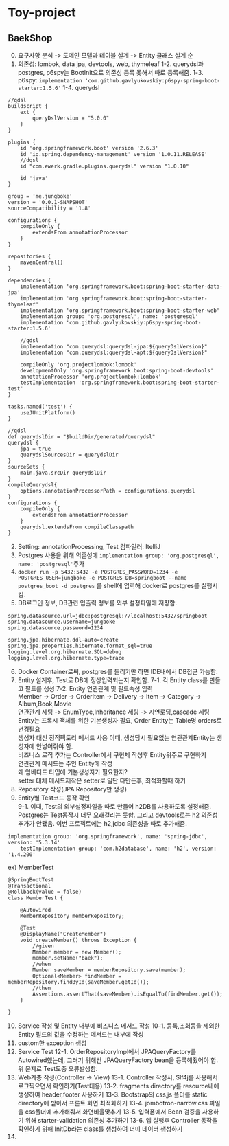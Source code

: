 # Toy-project

## BaekShop
  
0. 요구사항 분석 -> 도메인 모델과 테이블 설계 -> Entity 클래스 설계 순
1. 의존성: lombok, data jpa, devtools, web, thymeleaf
1-2. querydsl과 postgres, p6spy는 BootInit으로 의존성 등록 못해서 따로 등록해줌.
1-3. p6spy: `implementation 'com.github.gavlyukovskiy:p6spy-spring-boot-starter:1.5.6'`
1-4. querydsl
````
//qdsl
buildscript {
    ext {
        queryDslVersion = "5.0.0"
    }
}

plugins {
    id 'org.springframework.boot' version '2.6.3'
    id 'io.spring.dependency-management' version '1.0.11.RELEASE'
    //dqsl
    id "com.ewerk.gradle.plugins.querydsl" version "1.0.10"
    
    id 'java'
}

group = 'me.jungboke'
version = '0.0.1-SNAPSHOT'
sourceCompatibility = '1.8'

configurations {
    compileOnly {
        extendsFrom annotationProcessor
    }
}

repositories {
    mavenCentral()
}

dependencies {
    implementation 'org.springframework.boot:spring-boot-starter-data-jpa'
    implementation 'org.springframework.boot:spring-boot-starter-thymeleaf'
    implementation 'org.springframework.boot:spring-boot-starter-web'
    implementation group: 'org.postgresql', name: 'postgresql'
    implementation 'com.github.gavlyukovskiy:p6spy-spring-boot-starter:1.5.6'

    //qdsl
    implementation "com.querydsl:querydsl-jpa:${queryDslVersion}"
    implementation "com.querydsl:querydsl-apt:${queryDslVersion}"

    compileOnly 'org.projectlombok:lombok'
    developmentOnly 'org.springframework.boot:spring-boot-devtools'
    annotationProcessor 'org.projectlombok:lombok'
    testImplementation 'org.springframework.boot:spring-boot-starter-test'
}

tasks.named('test') {
    useJUnitPlatform()
}

//qdsl
def querydslDir = "$buildDir/generated/querydsl"
querydsl {
    jpa = true
    querydslSourcesDir = querydslDir
}
sourceSets {
    main.java.srcDir querydslDir
}
compileQuerydsl{
    options.annotationProcessorPath = configurations.querydsl
}
configurations {
    compileOnly {
        extendsFrom annotationProcessor
    }
    querydsl.extendsFrom compileClasspath
}
````
2. Setting: annotationProcessing, Test 컴파일러: ItelliJ
3. Postgres 사용을 위해 의존성에 `implementation group: 'org.postgresql', name: 'postgresql'`추가
4. `docker run -p 5432:5432 -e POSTGRES_PASSWORD=1234 -e POSTGRES_USER=jungboke -e POSTGRES_DB=springboot --name postgres_boot -d postgres`
를 shell에 입력해 docker로 postgres를 실행시킴.
5. DB로그인 정보, DB관련 입출력 정보를 외부 설정파일에 저장함.
````
spring.datasource.url=jdbc:postgresql://localhost:5432/springboot
spring.datasource.username=jungboke
spring.datasource.password=1234

spring.jpa.hibernate.ddl-auto=create
spring.jpa.properties.hibernate.format_sql=true
logging.level.org.hibernate.SQL=debug
logging.level.org.hibernate.type=trace
````
6. Docker Container로써, postgres를 돌리기만 하면 IDE내에서 DB접근 가능함.
7. Entity 설계후, Test로 DB에 정상입력되는지 확인함.
7-1. 각 Entity class를 만들고 필드를 생성
7-2. Entity 연관관계 및 필드속성 입력  
Member -> Order -> OrderItem -> Delivery -> Item -> Category -> Album,Book,Movie  
연관관계 세팅 -> EnumType,Inheritance 세팅 -> 지연로딩,cascade 세팅  
Entity는 프록시 객체를 위한 기본생성자 필요, Order Entity는 Table명 orders로 변경필요  
생성자 대신 정적팩토리 메서드 사용 이때, 생성당시 필요없는 연관관계Entity는 생성자에 안넣어줘야 함.  
비즈니스 로직 추가는 Controller에서 구현체 작성후 Entity위주로 구현하기  
연관관계 메서드는 주인 Entity에 작성  
왜 임베디드 타입에 기본생성자가 필요한지?  
setter 대체 메서드제작은 setter로 일단 다만든후, 최적화할때 하기  
8. Repository 작성(JPA Repository만 생성)
9. Entity별 Test코드 동작 확인  
9-1. 이때, Test의 외부설정파일을 따로 만들어 h2DB를 사용하도록
설정해줌. Postgres는 Test동작시 너무 오래걸리는 듯함. 그리고 devtools로는
h2 의존성 추가가 안됐음. 이번 프로젝트에는 h2,jdbc 의존성을 따로 추가해줌.  
````
implementation group: 'org.springframework', name: 'spring-jdbc', version: '5.3.14'
    testImplementation group: 'com.h2database', name: 'h2', version: '1.4.200'
````
ex) MemberTest
````
@SpringBootTest
@Transactional
@Rollback(value = false)
class MemberTest {

    @Autowired
    MemberRepository memberRepository;

    @Test
    @DisplayName("CreateMember")
    void createMember() throws Exception {
        //given
        Member member = new Member();
        member.setName("baek");
        //when
        Member saveMember = memberRepository.save(member);
        Optional<Member> findMember = memberRepository.findById(saveMember.getId());
        //then
        Assertions.assertThat(saveMember).isEqualTo(findMember.get());
    }

}
````
10. Service 작성 및 Entity 내부에 비즈니스 메서드 작성
10-1. 등록,조회등을 제외한 Entity 필드의 값을 수정하는 메서드는 내부에 작성
11. custom한 exception 생성
12. Service Test
12-1. OrderRepositoryImpl에서 JPAQueryFactory를 Autowired했는데,
그러기 위해선 JPAQueryFactory bean을 등록해줬어야 함. 위 문제로 Test도중 오류발생함.  
13. Web계층 작성(Controller -> View)
13-1. Controller 작성시, Slf4j를 사용해서 로그찍으면서 확인하기(Test대용)
13-2. fragments directory를 resource내에 생성하여 header,footer 사용하기
13-3. Bootstrap의 css,js 폴더를 static directory에 받아서 프론트 화면 최적화하기
13-4. jombotron-narrow.css 파일을 css폴더에 추가해줘서 화면비율맞추기
13-5. 입력폼에서 Bean 검증을 사용하기 위해 starter-validation 의존성 추가하기
13-6. 앱 실행후 Controller 동작을 확인하기 위해 InitDb라는 class를 생성하여 더미 데이터 생성하기
14. 


